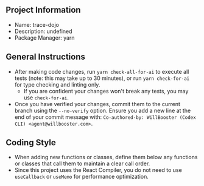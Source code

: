 ## Project Information

- Name: trace-dojo
- Description: undefined
- Package Manager: yarn

## General Instructions

- After making code changes, run `yarn check-all-for-ai` to execute all tests (note: this may take up to 30 minutes), or run `yarn check-for-ai` for type checking and linting only.
  - If you are confident your changes won't break any tests, you may use `check-for-ai`.
- Once you have verified your changes, commit them to the current branch using the `--no-verify` option. Ensure you add a new line at the end of your commit message with: `Co-authored-by: WillBooster (Codex CLI) <agent@willbooster.com>`.

## Coding Style

- When adding new functions or classes, define them below any functions or classes that call them to maintain a clear call order.
- Since this project uses the React Compiler, you do not need to use `useCallback` or `useMemo` for performance optimization.

